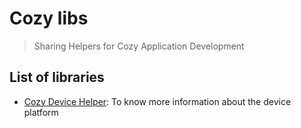# Cozy libs

> Sharing Helpers for Cozy Application Development

## List of libraries

- [Cozy Device Helper](./packages/cozy-device-helper): To know more information about the device platform
